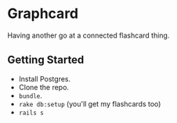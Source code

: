 # Graphcard

Having another go at a connected flashcard thing.

## Getting Started

- Install Postgres.
- Clone the repo.
- `bundle`.
- `rake db:setup` (you'll get my flashcards too)
- `rails s`